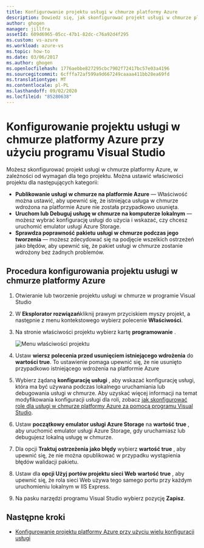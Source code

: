 ```yaml
---
title: Konfigurowanie projektu usługi w chmurze platformy Azure
description: Dowiedz się, jak skonfigurować projekt usługi w chmurze platformy Azure w programie Visual Studio, w zależności od wymagań dla tego projektu.
author: ghogen
manager: jillfra
assetId: 609d6965-05cc-47b1-82dc-c76a92d4f295
ms.custom: vs-azure
ms.workload: azure-vs
ms.topic: how-to
ms.date: 03/06/2017
ms.author: ghogen
ms.openlocfilehash: 1776aebbe827295cbc7902f72417bc57e03a4196
ms.sourcegitcommit: 6cfffa72af599a9d667249caaaa411bb28ea69fd
ms.translationtype: MT
ms.contentlocale: pl-PL
ms.lasthandoff: 09/02/2020
ms.locfileid: "85280638"
---
```

# <a name="configure-an-azure-cloud-service-project-with-visual-studio"></a>Konfigurowanie projektu usługi w chmurze platformy Azure przy użyciu programu Visual Studio
Możesz skonfigurować projekt usługi w chmurze platformy Azure, w zależności od wymagań dla tego projektu. Można ustawić właściwości projektu dla następujących kategorii:

- **Publikowanie usługi w chmurze na platformie Azure** — Właściwość można ustawić, aby upewnić się, że istniejąca usługa w chmurze wdrożona na platformie Azure nie została przypadkowo usunięta.
- **Uruchom lub Debuguj usługę w chmurze na komputerze lokalnym** — możesz wybrać konfigurację usługi do użycia i wskazać, czy chcesz uruchomić emulator usługi Azure Storage.
- **Sprawdza poprawność pakietu usługi w chmurze podczas jego tworzenia** — możesz zdecydować się na podjęcie wszelkich ostrzeżeń jako błędów, aby upewnić się, że pakiet usługi w chmurze zostanie wdrożony bez żadnych problemów.

## <a name="steps-to-configure-an-azure-cloud-service-project"></a>Procedura konfigurowania projektu usługi w chmurze platformy Azure
1. Otwieranie lub tworzenie projektu usługi w chmurze w programie Visual Studio

1. W **Eksplorator rozwiązań**kliknij prawym przyciskiem myszy projekt, a następnie z menu kontekstowego wybierz polecenie **Właściwości**.

1. Na stronie właściwości projektu wybierz kartę **programowanie** .

    ![Menu właściwości projektu](./media/vs-azure-tools-configuring-an-azure-project/solution-explorer-project-properties-menu.png)

1. Ustaw **wiersz polecenia przed usunięciem istniejącego wdrożenia** do **wartości true**. To ustawienie pomaga upewnić się, że nie usunięto przypadkowo istniejącego wdrożenia na platformie Azure

1. Wybierz żądaną **konfigurację usługi** , aby wskazać konfigurację usługi, która ma być używana podczas lokalnego uruchamiania lub debugowania usługi w chmurze. Aby uzyskać więcej informacji na temat modyfikowania konfiguracji usługi dla roli, zobacz [jak skonfigurować role dla usługi w chmurze platformy Azure za pomocą programu Visual Studio](./vs-azure-tools-configure-roles-for-cloud-service.md).

1. Ustaw **początkowy emulator usługi Azure Storage** na **wartość true** , aby uruchomić emulator usługi Azure Storage, gdy uruchamiasz lub debugujesz lokalną usługę w chmurze.

1. Dla opcji **Traktuj ostrzeżenia jako błędy** wybierz **wartość true** , aby upewnić się, że nie można opublikować w przypadku wystąpienia błędów walidacji pakietu.

1. Ustaw dla **opcji Użyj portów projektu sieci Web** **wartość true** , aby upewnić się, że rola sieci Web używa tego samego portu przy każdym uruchomieniu lokalnym w IIS Express.

1. Na pasku narzędzi programu Visual Studio wybierz pozycję **Zapisz**.

## <a name="next-steps"></a>Następne kroki
- [Konfigurowanie projektu platformy Azure przy użyciu wielu konfiguracji usługi](vs-azure-tools-multiple-services-project-configurations.md)
